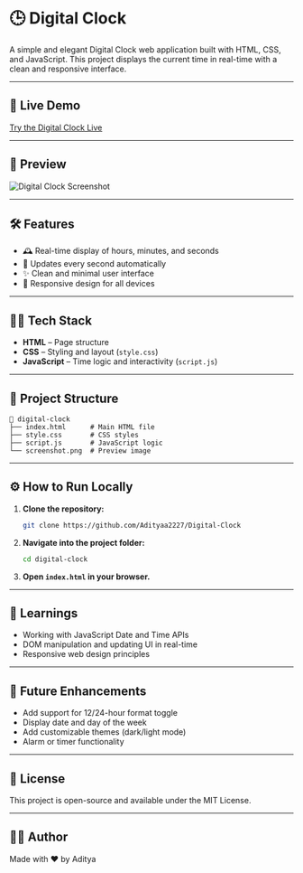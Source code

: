 # 🕒 Digital Clock

A simple and elegant Digital Clock web application built with HTML, CSS, and JavaScript. This project displays the current time in real-time with a clean and responsive interface.

---

## 🚀 Live Demo

[Try the Digital Clock Live](https://adityaa2227.github.io/Digital-Clock/) <!-- Replace # with your live demo link if available -->

---

## 📸 Preview

![Digital Clock Screenshot](screenshot.png) <!-- Update the image path if needed -->

---

## 🛠️ Features

- 🕰️ Real-time display of hours, minutes, and seconds
- 🔄 Updates every second automatically
- ✨ Clean and minimal user interface
- 📱 Responsive design for all devices

---

## 🧑‍💻 Tech Stack

- **HTML** – Page structure
- **CSS** – Styling and layout (`style.css`)
- **JavaScript** – Time logic and interactivity (`script.js`)

---

## 📂 Project Structure

```
📁 digital-clock
├── index.html      # Main HTML file
├── style.css       # CSS styles
├── script.js       # JavaScript logic
└── screenshot.png  # Preview image
```

---

## ⚙️ How to Run Locally

1. **Clone the repository:**
    ```bash
    git clone https://github.com/Adityaa2227/Digital-Clock
    ```
2. **Navigate into the project folder:**
    ```bash
    cd digital-clock
    ```
3. **Open `index.html` in your browser.**

---

## 🧠 Learnings

- Working with JavaScript Date and Time APIs
- DOM manipulation and updating UI in real-time
- Responsive web design principles

---

## 📌 Future Enhancements

- Add support for 12/24-hour format toggle
- Display date and day of the week
- Add customizable themes (dark/light mode)
- Alarm or timer functionality

---

## 📄 License

This project is open-source and available under the MIT License.

---

## 🙋‍♂️ Author

Made with ❤️ by Aditya <!-- Replace with your name or GitHub profile -->